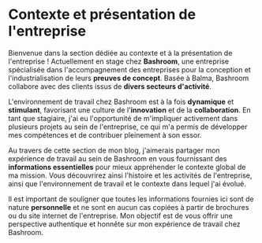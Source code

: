 # Contexte et présentation de l'entreprise

Bienvenue dans la section dédiée au contexte et à la présentation de l'entreprise ! Actuellement en stage chez **Bashroom**, une entreprise spécialisée dans l'accompagnement des entreprises pour la conception et l'industrialisation de leurs **preuves de concept**. Basée à Balma, Bashroom collabore avec des clients issus de **divers secteurs d'activité**.

L'environnement de travail chez Bashroom est à la fois **dynamique** et **stimulant**, favorisant une culture de l'**innovation** et de la **collaboration**. En tant que stagiaire, j'ai eu l'opportunité de m'impliquer activement dans plusieurs projets au sein de l'entreprise, ce qui m'a permis de développer mes compétences et de contribuer pleinement à son essor.

Au travers de cette section de mon blog, j'aimerais partager mon expérience de travail au sein de Bashroom en vous fournissant des **informations essentielles** pour mieux appréhender le contexte global de ma mission. Vous découvrirez ainsi l'histoire et les activités de l'entreprise, ainsi que l'environnement de travail et le contexte dans lequel j'ai évolué.

Il est important de souligner que toutes les informations fournies ici sont de nature **personnelle** et ne sont en aucun cas copiées à partir de brochures ou du site internet de l'entreprise. Mon objectif est de vous offrir une perspective authentique et honnête sur mon expérience de travail chez Bashroom.